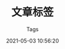 ---
title: 文章标签
aside: false
translate_title: tags
subtitle: Tags
date: 2021-05-03 10:56:20
updated: 2021-07-18 19:38:19
keywords: [tags,blog,g0f,果粉圈]
description: 果粉圈 
type: tags
comments: false
---